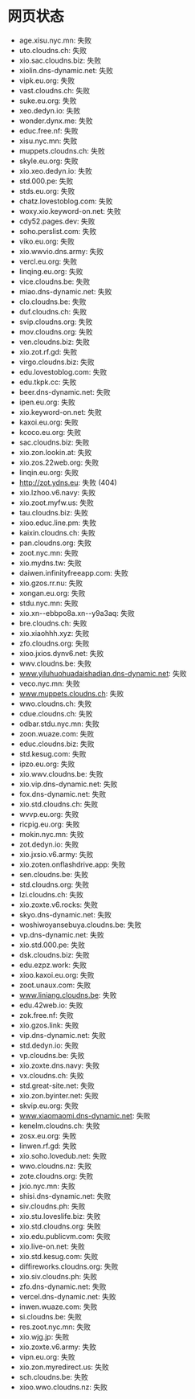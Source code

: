 # 网页状态
- age.xisu.nyc.mn: 失败
- uto.cloudns.ch: 失败
- xio.sac.cloudns.biz: 失败
- xiolin.dns-dynamic.net: 失败
- vipk.eu.org: 失败
- vast.cloudns.ch: 失败
- suke.eu.org: 失败
- xeo.dedyn.io: 失败
- wonder.dynx.me: 失败
- educ.free.nf: 失败
- xisu.nyc.mn: 失败
- muppets.cloudns.ch: 失败
- skyle.eu.org: 失败
- xio.xeo.dedyn.io: 失败
- std.000.pe: 失败
- stds.eu.org: 失败
- chatz.lovestoblog.com: 失败
- woxy.xio.keyword-on.net: 失败
- cdy52.pages.dev: 失败
- soho.perslist.com: 失败
- viko.eu.org: 失败
- xio.wwvio.dns.army: 失败
- vercl.eu.org: 失败
- linqing.eu.org: 失败
- vice.cloudns.be: 失败
- miao.dns-dynamic.net: 失败
- clo.cloudns.be: 失败
- duf.cloudns.ch: 失败
- svip.cloudns.org: 失败
- mov.cloudns.org: 失败
- ven.cloudns.biz: 失败
- xio.zot.rf.gd: 失败
- virgo.cloudns.biz: 失败
- edu.lovestoblog.com: 失败
- edu.tkpk.cc: 失败
- beer.dns-dynamic.net: 失败
- ipen.eu.org: 失败
- xio.keyword-on.net: 失败
- kaxoi.eu.org: 失败
- kcoco.eu.org: 失败
- sac.cloudns.biz: 失败
- xio.zon.lookin.at: 失败
- xio.zos.22web.org: 失败
- linqin.eu.org: 失败
- http://zot.ydns.eu: 失败 (404)
- xio.lzhoo.v6.navy: 失败
- xio.zoot.myfw.us: 失败
- tau.cloudns.biz: 失败
- xioo.educ.line.pm: 失败
- kaixin.cloudns.ch: 失败
- pan.cloudns.org: 失败
- zoot.nyc.mn: 失败
- xio.mydns.tw: 失败
- daiwen.infinityfreeapp.com: 失败
- xio.gzos.rr.nu: 失败
- xongan.eu.org: 失败
- stdu.nyc.mn: 失败
- xio.xn--ebbpo8a.xn--y9a3aq: 失败
- bre.cloudns.ch: 失败
- xio.xiaohhh.xyz: 失败
- zfo.cloudns.org: 失败
- xioo.jxios.dynv6.net: 失败
- wwv.cloudns.be: 失败
- www.yiluhuohuadaishadian.dns-dynamic.net: 失败
- veco.nyc.mn: 失败
- www.muppets.cloudns.ch: 失败
- wwo.cloudns.ch: 失败
- cdue.cloudns.ch: 失败
- odbar.stdu.nyc.mn: 失败
- zoon.wuaze.com: 失败
- educ.cloudns.biz: 失败
- std.kesug.com: 失败
- ipzo.eu.org: 失败
- xio.wwv.cloudns.be: 失败
- xio.vip.dns-dynamic.net: 失败
- fox.dns-dynamic.net: 失败
- xio.std.cloudns.ch: 失败
- wvvp.eu.org: 失败
- ricpig.eu.org: 失败
- mokin.nyc.mn: 失败
- zot.dedyn.io: 失败
- xio.jxsio.v6.army: 失败
- xio.zoten.onflashdrive.app: 失败
- sen.cloudns.be: 失败
- std.cloudns.org: 失败
- lzi.cloudns.ch: 失败
- xio.zoxte.v6.rocks: 失败
- skyo.dns-dynamic.net: 失败
- woshiwoyansebuya.cloudns.be: 失败
- vp.dns-dynamic.net: 失败
- xio.std.000.pe: 失败
- dsk.cloudns.biz: 失败
- edu.ezpz.work: 失败
- xioo.kaxoi.eu.org: 失败
- zoot.unaux.com: 失败
- www.liniang.cloudns.be: 失败
- edu.42web.io: 失败
- zok.free.nf: 失败
- xio.gzos.link: 失败
- vip.dns-dynamic.net: 失败
- std.dedyn.io: 失败
- vp.cloudns.be: 失败
- xio.zoxte.dns.navy: 失败
- vx.cloudns.ch: 失败
- std.great-site.net: 失败
- xio.zon.byinter.net: 失败
- skvip.eu.org: 失败
- www.xiaomaomi.dns-dynamic.net: 失败
- kenelm.cloudns.ch: 失败
- zosx.eu.org: 失败
- linwen.rf.gd: 失败
- xio.soho.lovedub.net: 失败
- wwo.cloudns.nz: 失败
- zote.cloudns.org: 失败
- jxio.nyc.mn: 失败
- shisi.dns-dynamic.net: 失败
- siv.cloudns.ph: 失败
- xio.stu.loveslife.biz: 失败
- xio.std.cloudns.org: 失败
- xio.edu.publicvm.com: 失败
- xio.live-on.net: 失败
- xio.std.kesug.com: 失败
- diffireworks.cloudns.org: 失败
- xio.siv.cloudns.ph: 失败
- zfo.dns-dynamic.net: 失败
- vercel.dns-dynamic.net: 失败
- inwen.wuaze.com: 失败
- si.cloudns.be: 失败
- res.zoot.nyc.mn: 失败
- xio.wjg.jp: 失败
- xio.zoxte.v6.army: 失败
- vipn.eu.org: 失败
- xio.zon.myredirect.us: 失败
- sch.cloudns.be: 失败
- xioo.wwo.cloudns.nz: 失败
